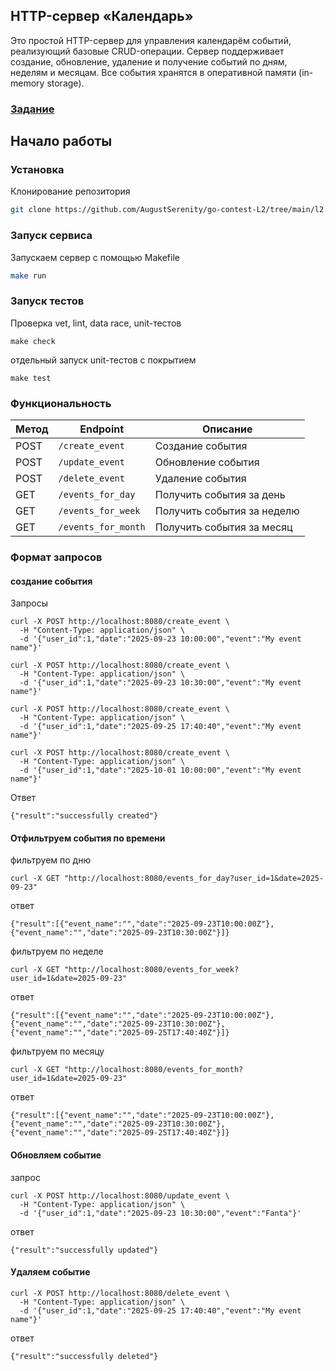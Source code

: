 ## HTTP-сервер «Календарь»

Это простой HTTP-сервер для управления календарём событий, реализующий базовые CRUD-операции. Сервер поддерживает создание, обновление, удаление и получение событий по дням, неделям и месяцам. Все события хранятся в оперативной памяти (in-memory storage).

### **[Задание](./docs/readme.md)**

## Начало работы
### Установка
Клонирование репозитория
```sh
git clone https://github.com/AugustSerenity/go-contest-L2/tree/main/l2.18
```
### Запуск сервиса
Запускаем сервер с помощью Makefile
```sh
make run
```

### Запуск тестов
Проверка vet, lint, data race, unit-тестов
```
make check
```
отдельный запуск unit-тестов c покрытием
```
make test
```

###  Функциональность
 Метод | Endpoint              | Описание                             |
|-------|------------------------|--------------------------------------|
| POST  | `/create_event`        | Создание события                     |
| POST  | `/update_event`        | Обновление события                   |
| POST  | `/delete_event`        | Удаление события                     |
| GET   | `/events_for_day`      | Получить события за день             |
| GET   | `/events_for_week`     | Получить события за неделю           |
| GET   | `/events_for_month`    | Получить события за месяц            |



### Формат запросов
#### создание события
Запросы
```
curl -X POST http://localhost:8080/create_event \
  -H "Content-Type: application/json" \
  -d '{"user_id":1,"date":"2025-09-23 10:00:00","event":"My event name"}'
```
```
curl -X POST http://localhost:8080/create_event \
  -H "Content-Type: application/json" \
  -d '{"user_id":1,"date":"2025-09-23 10:30:00","event":"My event name"}'
```
```
curl -X POST http://localhost:8080/create_event \
  -H "Content-Type: application/json" \
  -d '{"user_id":1,"date":"2025-09-25 17:40:40","event":"My event name"}'
```
```
curl -X POST http://localhost:8080/create_event \
  -H "Content-Type: application/json" \
  -d '{"user_id":1,"date":"2025-10-01 10:00:00","event":"My event name"}'
```
Ответ
```
{"result":"successfully created"}
```
#### Отфильтруем события по времени
фильтруем по дню 
```
curl -X GET "http://localhost:8080/events_for_day?user_id=1&date=2025-09-23"

```
ответ 
```
{"result":[{"event_name":"","date":"2025-09-23T10:00:00Z"},{"event_name":"","date":"2025-09-23T10:30:00Z"}]}
```
фильтруем по неделе
```
curl -X GET "http://localhost:8080/events_for_week?user_id=1&date=2025-09-23"

```
ответ
```
{"result":[{"event_name":"","date":"2025-09-23T10:00:00Z"},{"event_name":"","date":"2025-09-23T10:30:00Z"},{"event_name":"","date":"2025-09-25T17:40:40Z"}]}
```
фильтруем по месяцу
```
curl -X GET "http://localhost:8080/events_for_month?user_id=1&date=2025-09-23"
```
ответ
```
{"result":[{"event_name":"","date":"2025-09-23T10:00:00Z"},{"event_name":"","date":"2025-09-23T10:30:00Z"},{"event_name":"","date":"2025-09-25T17:40:40Z"}]}
```
#### Обновляем событие
запрос
```
curl -X POST http://localhost:8080/update_event \
  -H "Content-Type: application/json" \
  -d '{"user_id":1,"date":"2025-09-23 10:30:00","event":"Fanta"}'      
```
ответ
```
{"result":"successfully updated"}
```
#### Удаляем событие
```
curl -X POST http://localhost:8080/delete_event \
  -H "Content-Type: application/json" \
  -d '{"user_id":1,"date":"2025-09-25 17:40:40","event":"My event name"}'
```
ответ 
```
{"result":"successfully deleted"}
```